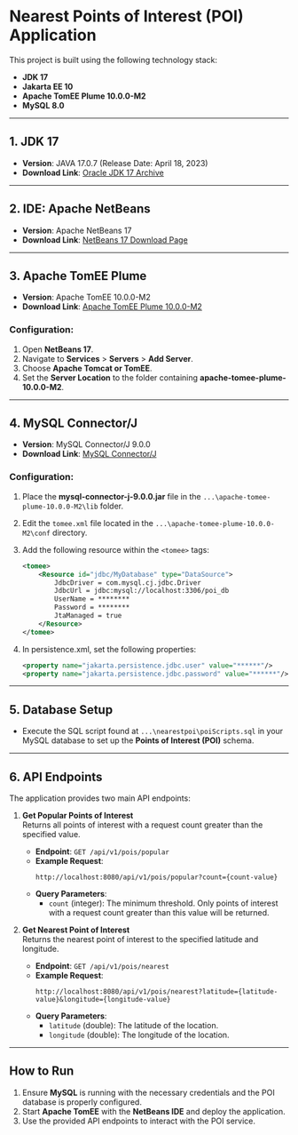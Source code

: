 # Nearest Points of Interest (POI) Application

This project is built using the following technology stack:

- **JDK 17**
- **Jakarta EE 10**
- **Apache TomEE Plume 10.0.0-M2**
- **MySQL 8.0**

---

## 1. JDK 17
- **Version**: JAVA 17.0.7 (Release Date: April 18, 2023)
- **Download Link**: [Oracle JDK 17 Archive](https://www.oracle.com/java/technologies/javase/jdk17-archive-downloads.html)

---

## 2. IDE: Apache NetBeans
- **Version**: Apache NetBeans 17
- **Download Link**: [NetBeans 17 Download Page](https://netbeans.apache.org/front/main/download/nb17/)

---

## 3. Apache TomEE Plume
- **Version**: Apache TomEE 10.0.0-M2
- **Download Link**: [Apache TomEE Plume 10.0.0-M2](https://www.apache.org/dyn/closer.cgi/tomee/tomee-10.0.0-M2/apache-tomee-10.0.0-M2-plume.zip)

### Configuration:
1. Open **NetBeans 17**.
2. Navigate to **Services** > **Servers** > **Add Server**.
3. Choose **Apache Tomcat or TomEE**.
4. Set the **Server Location** to the folder containing **apache-tomee-plume-10.0.0-M2**.

---

## 4. MySQL Connector/J
- **Version**: MySQL Connector/J 9.0.0
- **Download Link**: [MySQL Connector/J](https://dev.mysql.com/downloads/connector/j/?os=26)

### Configuration:
1. Place the **mysql-connector-j-9.0.0.jar** file in the `...\apache-tomee-plume-10.0.0-M2\lib` folder.
2. Edit the `tomee.xml` file located in the `...\apache-tomee-plume-10.0.0-M2\conf` directory.
3. Add the following resource within the `<tomee>` tags:

    ```xml
    <tomee>
        <Resource id="jdbc/MyDatabase" type="DataSource">
            JdbcDriver = com.mysql.cj.jdbc.Driver
            JdbcUrl = jdbc:mysql://localhost:3306/poi_db
            UserName = ********
            Password = ********
            JtaManaged = true
        </Resource>
    </tomee>
    ```

4. In persistence.xml, set the following properties:
   
    ```xml
    <property name="jakarta.persistence.jdbc.user" value="******"/>
    <property name="jakarta.persistence.jdbc.password" value="******"/>
    ```
---

## 5. Database Setup
- Execute the SQL script found at `...\nearestpoi\poiScripts.sql` in your MySQL database to set up the **Points of Interest (POI)** schema.

---

## 6. API Endpoints

The application provides two main API endpoints:

1. **Get Popular Points of Interest**  
   Returns all points of interest with a request count greater than the specified value.
   - **Endpoint**: `GET /api/v1/pois/popular`
   - **Example Request**:
     ```http
     http://localhost:8080/api/v1/pois/popular?count={count-value}
     ```
   - **Query Parameters**:
     - `count` (integer): The minimum threshold. Only points of interest with a request count greater than this value will be returned.
  
2. **Get Nearest Point of Interest**  
   Returns the nearest point of interest to the specified latitude and longitude.
   - **Endpoint**: `GET /api/v1/pois/nearest`
   - **Example Request**:
     ```http
     http://localhost:8080/api/v1/pois/nearest?latitude={latitude-value}&longitude={longitude-value}
     ```
   - **Query Parameters**:
     - `latitude` (double): The latitude of the location.
     - `longitude` (double): The longitude of the location.

---

## How to Run

1. Ensure **MySQL** is running with the necessary credentials and the POI database is properly configured.
2. Start **Apache TomEE** with the **NetBeans IDE** and deploy the application.
3. Use the provided API endpoints to interact with the POI service.
